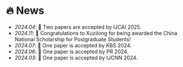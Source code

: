 # 🔥 News
- *2024.04*: 🎉 Two papers are accepted by IJCAI 2025.
- *2024.11*: 🎉 Congratulations to Xuzilong for being awarded the China National Scholarship for Postgraduate Students!
- *2024.07*: 🎉 One paper is accepted by KBS 2024.
- *2024.06*: 🎉 One paper is accepted by PR 2024.
- *2024.03*: 🎉 One paper is accepted by IJCNN 2024.
